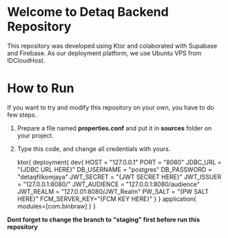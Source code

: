 
# Welcome to Detaq Backend Repository

This repository was developed using Ktor and colaborated with Supabase and Firebase. As our deployment platform, we use Ubuntu VPS from IDCloudHost.


# How to Run

If you want to try and modify this repository on your own, you have to do few steps.
1. Prepare a file named **properties.conf** and put it in **sources** folder on your project.
2. Type this code, and change all credentials with yours.


    ktor{
    		deployment{
    			dev{
    				HOST = "127.0.0.1"
    				PORT = "8080"
    				JDBC_URL = "{JDBC URL HERE}"
    				DB_USERNAME = "postgres"
    				DB_PASSWORD = "detaqfilkomjaya"
    				JWT_SECRET = "{JWT SECRET HERE}"
    				JWT_ISSUER = "127.0.0.1:8080/"
    				JWT_AUDIENCE = "127.0.0.1:8080/audience"
    				JWT_REALM = "127.0.01:8080/JWT_Realm"
    				PW_SALT = "{PW SALT HERE}"
    				FCM_SERVER_KEY="{FCM KEY HERE}"
    			}
    		}
    		application{
    			modules=[com.binbraw]
    		}
    	}


**Dont forget to change the branch to "staging" first before run this repository**
